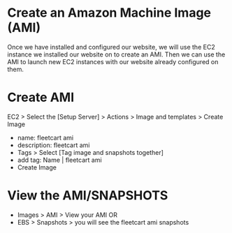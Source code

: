 # Create an Amazon Machine Image (AMI)

Once we have installed and configured our website, we will use the EC2 instance we installed our website on to create an AMI. Then we can use the AMI to launch new EC2 instances with our website already configured on them.

Create AMI
==========

EC2 > Select the [Setup Server] > Actions > Image and templates > Create Image
- name: fleetcart ami
- description: fleetcart ami
- Tags > Select [Tag image and snapshots together]
- add tag:   Name | fleetcart ami
- Create Image

View the AMI/SNAPSHOTS
=========================
- Images > AMI > View your AMI
             OR
- EBS > Snapshots > you will see the fleetcart ami snapshots


